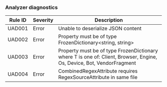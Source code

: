 ### Analyzer diagnostics

| Rule ID | Severity | Description                                                                                                              |
|---------|----------|--------------------------------------------------------------------------------------------------------------------------|
| UAD001  | Error    | Unable to deserialize JSON content                                                                                       |
| UAD002  | Error    | Property must be of type FrozenDictionary<string, string>                                                                |
| UAD003  | Error    | Property must be of type FrozenDictionary<T> where T is one of: Client, Browser, Engine, Os, Device, Bot, VendorFragment |
| UAD004  | Error    | CombinedRegexAttribute requires RegexSourceAttribute in same file                                                        |
